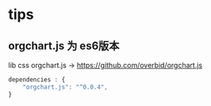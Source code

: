 # tips
## orgchart.js 为 es6版本
lib
    css
    orgchart.js -> https://github.com/overbid/orgchart.js
```js
dependencies : {
    "orgchart.js": "^0.0.4",
}
```